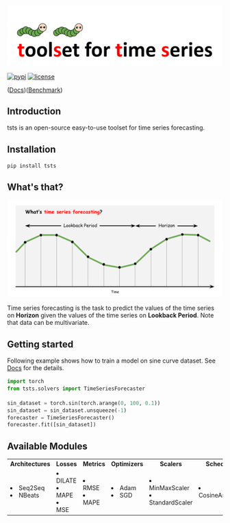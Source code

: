 <div align="center">
  <img src="img/tsts-logo.png" width="600"/>
</div>

[![pypi](https://img.shields.io/pypi/v/tsts?style=flat)](https://pypi.org/project/tsts/0.2.2/)
[![license](https://img.shields.io/github/license/TakuyaShintate/tsts?style=flat)](https://github.com/TakuyaShintate/tsts/blob/main/LICENSE)

([Docs](https://takuyashintate.github.io/tsts/))([Benchmark](https://github.com/TakuyaShintate/tsts/tree/main/benchmark/))

## Introduction

tsts is an open-source easy-to-use toolset for time series forecasting.

## Installation

```
pip install tsts
```

## What's that?

<div align="center">
  <img src="img/whats-forecasting.png" width="850"/>
</div>

Time series forecasting is the task to predict the values of the time series on **Horizon** given the values of the time series on **Lookback Period**. Note that data can be multivariate.

## Getting started

Following example shows how to train a model on sine curve dataset. See [Docs](https://takuyashintate.github.io/tsts/) for the details.

```python
import torch
from tsts.solvers import TimeSeriesForecaster

sin_dataset = torch.sin(torch.arange(0, 100, 0.1))
sin_dataset = sin_dataset.unsqueeze(-1)
forecaster = TimeSeriesForecaster()
forecaster.fit([sin_dataset])
``` 

## Available Modules

<table align="center">
  <tbody>
    <tr align="center" valign="bottom">
      <td>
        <b>Architectures</b>
      </td>
      <td>
        <b>Losses</b>
      </td>
      <td>
        <b>Metrics</b>
      </td>
      <td>
        <b>Optimizers</b>
      </td>
      <td>
        <b>Scalers</b>
      </td>
      <td>
        <b>Schedulers</b>
      </td>
    </tr>
    <tr>
      <td>
        <li>Seq2Seq</li>
        <li>NBeats</li>
      </td>
      <td>
        <li>DILATE</li>
        <li>MAPE</li>
        <li>MSE</li>
      </td>
      <td>
        <li>RMSE</li>
        <li>MAPE</li>
      </td>
      <td>
        <li>Adam</li>
        <li>SGD</li>
      </td>
      <td>
        <li>MinMaxScaler</li>
        <li>StandardScaler</li>
      </td>
      <td>
        <li>CosineAnnealing</li>
      </td>
    </td>
    </tr>
  </tbody>
</table>
